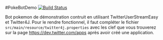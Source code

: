 #PokeBotDemo
[![Build Status](https://travis-ci.org/voquy/PokeBotDemo.png?branch=master)](https://travis-ci.org/voquy/PokeBotDemo/)

Bot pokemon de démonstration contruit en utilisant TwitterUserStreamEasy et Twitter4J. Pour le rendre fonctionnel,
il faut compléter le fichier `src/main/resource/twitter4j.properties` avec les clef que vous trouverez sur la page
https://dev.twitter.com/apps après avoir créé une application.
